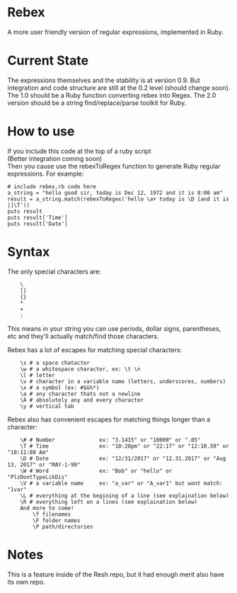# Rebex
A more user friendly version of regular expressions, implemented in Ruby.

# Current State
The expressions themselves and the stability is at version 0.9.
But integration and code structure are still at the 0.2 level (should change soon).
The 1.0 should be a Ruby function converting rebex into Regex.
The 2.0 version should be a string find/replace/parse toolkit for Ruby.


# How to use
If you include this code at the top of a ruby script<br>
(Better integration coming soon)<br>
Then you cause use the rebexToRegex function to generate Ruby regular expressions.
For example:
```
# include rebex.rb code here
a_string = "hello good sir, today is Dec 12, 1972 and it is 8:00 am"
result = a_string.match(rebexToRegex('hello \a+ today is \D [and it is |]\T'))
puts result
puts result['Time']
puts result['Date']
```

# Syntax
The only special characters are:<br>
```
    \
    []
    {}
    *
    +
    :
```
This means in your string you can use periods, dollar signs, parentheses, etc and they'll actually match/find those characters.

Rebex has a lot of escapes for matching special characters:
```
    \s # a space chatacter
    \w # a whitespace character, ex: \t \n
    \l # letter
    \v # character in a variable name (letters, underscores, numbers) 
    \x # a symbol (ex: #$&%*) 
    \a # any character thats not a newline
    \A # absolutely any and every character   
    \y # vertical tab
```

Rebex also has convenient escapes for matching things longer than a character:
```
    \# # Number              ex: "3.1415" or "10000" or ".05"
    \T # Time                ex: "10:20pm" or "22:17" or "12:10.59" or "10:11:80 Am"
    \D # Date                ex: "12/31/2017" or "12.31.2017" or "Aug 13, 2017" or "MAY-1-99"
    \W # Word                ex: "Bob" or "hello" or "PlzDontTypeLikDis"
    \V # a variable name     ex: "a_var" or "A_var1" but wont match: "1var"
    \L # everything at the begining of a line (see explaination below)
    \R # everything left on a lines (see explaination below)
    And more to come!
        \f filenames
        \F folder names
        \P path/directories
```



# Notes
This is a feature inside of the Resh repo, but it had enough merit also have its own repo.
